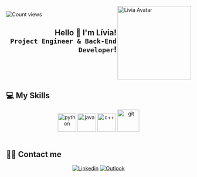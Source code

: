 <img src="https://user-images.githubusercontent.com/92832501/189244271-e0ff70c6-a9c0-4bfc-8525-782e420381c2.png" align="right" alt="Livia Avatar" style="width:200px;"/>

![Count views](https://komarev.com/ghpvc/?username=liviasbm&color=red&style=flat-square)

<h2 align="right"> Hello 👋 I'm Lívia! <br> <code>Project Engineer & Back-End Developer</code>!</h2>

<br> <br> <br>
<!-- ## 💡 Github Stats
<div align="center">
  
![image](https://github-readme-stats.vercel.app/api/top-langs/?username=LiviaSBM&layout=compact&langs_count=8&hide_border=true&title_color=000000&icon_color=000000&text_color=000000&bg_color=ffffff)

</div> -->

## 💻 My Skills

<div align="center">
  <img alt="python" src="https://cdn.jsdelivr.net/gh/devicons/devicon/icons/python/python-original-wordmark.svg" style="width:50px;">
  <img alt="java" src="https://cdn.jsdelivr.net/gh/devicons/devicon/icons/java/java-original-wordmark.svg" style="width:50px;">
  <img alt="c++" src="https://cdn.jsdelivr.net/gh/devicons/devicon/icons/cplusplus/cplusplus-original.svg" style="width:50px;">
  <img alt="git" src="https://cdn.jsdelivr.net/gh/devicons/devicon/icons/git/git-plain-wordmark.svg" style="width:60px;">
</div>
<br>

## 👩‍💻 Contact me

<div align="center">
<span><a href="https://www.linkedin.com/in/liviam/" target="_blank" ><img src="https://img.shields.io/badge/LinkedIn-0077B5?style=for-the-badge&logo=linkedin&logoColor=white" alt="Linkedin" ></a></span>
<span><a href="mailto:liviasbm@hotmail.com" target="_blank" ><img src="https://img.shields.io/badge/Microsoft_Outlook-0078D4?style=for-the-badge&logo=microsoft-outlook&logoColor=white" alt="Outlook" ></a></span>
</div>
